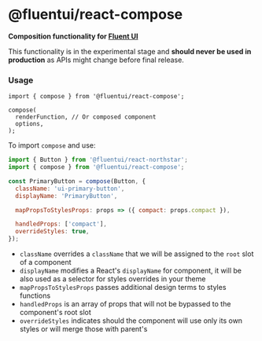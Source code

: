 # @fluentui/react-compose

**Composition functionality for [Fluent UI](https://aka.ms/fluent-ui/)**

This functionality is in the experimental stage and **should never be used in production** as APIs might change before final release.

### Usage

```tsx
import { compose } from '@fluentui/react-compose';

compose(
  renderFunction, // Or composed component
  options,
);
```

To import `compose` and use:

```js
import { Button } from '@fluentui/react-northstar';
import { compose } from '@fluentui/react-compose';

const PrimaryButton = compose(Button, {
  className: 'ui-primary-button',
  displayName: 'PrimaryButton',

  mapPropsToStylesProps: props => ({ compact: props.compact }),

  handledProps: ['compact'],
  overrideStyles: true,
});
```

- `className` overrides a `className` that we will be assigned to the `root` slot of a component
- `displayName` modifies a React's `displayName` for component, it will be also used as a selector for styles overrides in your theme
- `mapPropsToStylesProps` passes additional design terms to styles functions
- `handledProps` is an array of props that will not be bypassed to the component's root slot
- `overrideStyles` indicates should the component will use only its own styles or will merge those with parent's
